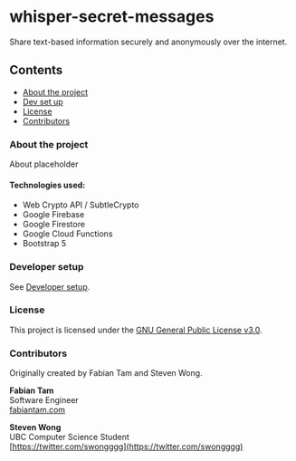 # whisper-secret-messages

Share text-based information securely and anonymously over the internet.

## Contents

* [About the project](#about-the-project)
* [Dev set up](#developer-setup)
* [License](#license)
* [Contributors](#contributors)

### About the project

About placeholder

#### Technologies used:
- Web Crypto API / SubtleCrypto
- Google Firebase
- Google Firestore
- Google Cloud Functions
- Bootstrap 5

### Developer setup

See [Developer setup](docs/dev-setup.md).

### License

This project is licensed under the [GNU General Public License v3.0](LICENSE.md).

### Contributors

Originally created by Fabian Tam and Steven Wong.

**Fabian Tam**<br>
Software Engineer<br>
[fabiantam.com](https://fabiantam.com)

**Steven Wong**<br>
UBC Computer Science Student<br>
[https://twitter.com/swongggg](https://twitter.com/swongggg)
